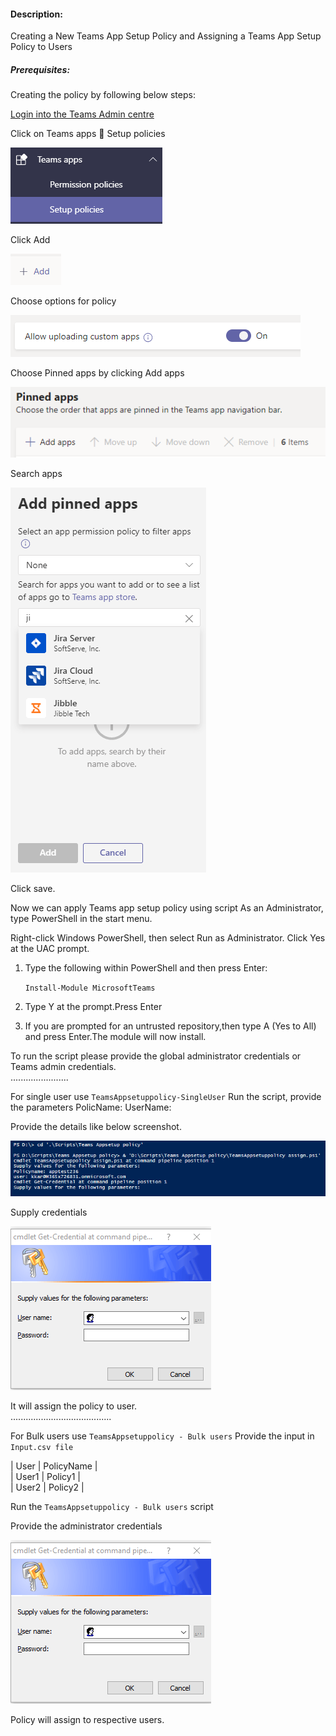 #### Description:

Creating a New Teams App Setup Policy and Assigning a Teams App Setup Policy to Users

##### Prerequisites:


Creating the policy by following below steps:

[Login into the Teams Admin centre](https://admin.teams.microsoft.com)

Click on Teams apps  Setup policies

![SetupPolicy](https://github.com/Geetha63/MS-Teams-Scripts/blob/master/Images/TeamsAppSetupPolicy-setuppoliocy.png)

Click Add

![Add](https://github.com/Geetha63/MS-Teams-Scripts/blob/master/Images/TeamsAppSetupPolicy-Add.png)

Choose options for policy

![Chooseoption](https://github.com/Geetha63/MS-Teams-Scripts/blob/master/Images/TeamsAppSetupPolicy-choose%20option.png)

Choose Pinned apps by clicking Add apps

![ChoosePinnedApps](https://github.com/Geetha63/MS-Teams-Scripts/blob/master/Images/TeamsAppSetupPolicy-PinnedApps.png)

 Search apps 

 ![AddPinnedApps](https://github.com/Geetha63/MS-Teams-Scripts/blob/master/Images/TeamsAppSetupPolicy-AddPinnedApps.png)

 Click save.

Now we can apply Teams app setup policy using script
As an Administrator, type PowerShell in the start menu. 

Right-click Windows PowerShell, then select Run as Administrator. Click Yes at the UAC prompt.
1.	Type the following within PowerShell and then press Enter:

     `Install-Module MicrosoftTeams`
2.	Type Y at the prompt.Press Enter

3.	If you are prompted for an untrusted repository,then type A (Yes to All) and press Enter.The module will now install.

To run the script please provide the global administrator credentials or Teams admin credentials.\
                .......................

For single user use `TeamsAppsetuppolicy-SingleUser`
  Run the script, provide the parameters
  PolicName: 
  UserName:

Provide the details like below screenshot.

![DetailsScreenshot](https://github.com/Geetha63/MS-Teams-Scripts/blob/master/Images/TeamsAppSetupPolicy-Deatilsscreenshot.png)

Supply credentials

![Credentials](https://github.com/Geetha63/MS-Teams-Scripts/blob/master/Images/TeamsAppSetupPolicy-Credentialspage.png)

It will assign the policy to user.\
                          ........................................
                          
For Bulk users use `TeamsAppsetuppolicy - Bulk users`
Provide the input in `Input.csv file`

 | User  | PolicyName |\
 | User1 | Policy1    |\
 | User2 | Policy2    |


Run the `TeamsAppsetuppolicy - Bulk users` script

Provide the administrator credentials

![Credentials](https://github.com/Geetha63/MS-Teams-Scripts/blob/master/Images/TeamsAppSetupPolicy-Credentialspage.png)


Policy will assign to respective users.





